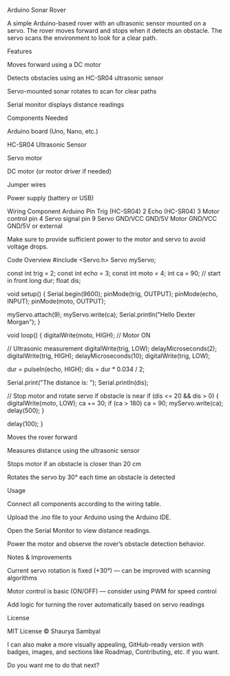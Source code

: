 Arduino Sonar Rover

A simple Arduino-based rover with an ultrasonic sensor mounted on a servo. The rover moves forward and stops when it detects an obstacle. The servo scans the environment to look for a clear path.

Features

Moves forward using a DC motor

Detects obstacles using an HC-SR04 ultrasonic sensor

Servo-mounted sonar rotates to scan for clear paths

Serial monitor displays distance readings

Components Needed

Arduino board (Uno, Nano, etc.)

HC-SR04 Ultrasonic Sensor

Servo motor

DC motor (or motor driver if needed)

Jumper wires

Power supply (battery or USB)

Wiring
Component	Arduino Pin
Trig (HC-SR04)	2
Echo (HC-SR04)	3
Motor control pin	4
Servo signal pin	9
Servo GND/VCC	GND/5V
Motor GND/VCC	GND/5V or external

Make sure to provide sufficient power to the motor and servo to avoid voltage drops.

Code Overview
#include <Servo.h>
Servo myServo;

const int trig = 2;
const int echo = 3;
const int moto = 4;
int ca = 90; // start in front
long dur;
float dis;

void setup() {
  Serial.begin(9600);
  pinMode(trig, OUTPUT);
  pinMode(echo, INPUT);
  pinMode(moto, OUTPUT);

  myServo.attach(9);
  myServo.write(ca);
  Serial.println("Hello Dexter Morgan");
}

void loop() {
  digitalWrite(moto, HIGH); // Motor ON

  // Ultrasonic measurement
  digitalWrite(trig, LOW);
  delayMicroseconds(2);
  digitalWrite(trig, HIGH);
  delayMicroseconds(10);
  digitalWrite(trig, LOW);

  dur = pulseIn(echo, HIGH);
  dis = dur * 0.034 / 2;

  Serial.print("The distance is: ");
  Serial.println(dis);

  // Stop motor and rotate servo if obstacle is near
  if (dis <= 20 && dis > 0) {
    digitalWrite(moto, LOW);
    ca += 30;
    if (ca > 180) ca = 90;
    myServo.write(ca);
    delay(500);
  }

  delay(100);
}


Moves the rover forward

Measures distance using the ultrasonic sensor

Stops motor if an obstacle is closer than 20 cm

Rotates the servo by 30° each time an obstacle is detected

Usage

Connect all components according to the wiring table.

Upload the .ino file to your Arduino using the Arduino IDE.

Open the Serial Monitor to view distance readings.

Power the motor and observe the rover’s obstacle detection behavior.

Notes & Improvements

Current servo rotation is fixed (+30°) — can be improved with scanning algorithms

Motor control is basic (ON/OFF) — consider using PWM for speed control

Add logic for turning the rover automatically based on servo readings

License

MIT License © Shaurya Sambyal

I can also make a more visually appealing, GitHub-ready version with badges, images, and sections like Roadmap, Contributing, etc. if you want.

Do you want me to do that next?
